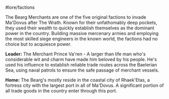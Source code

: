 
#lore/factions

The Bearg Merchants are one of the five original factions to invade Ma'Dovus after The Wrath. Known for their unfathomably deep pockets, they used their wealth to quickly establish themselves as the dominant power in the country. Building massive mercenary armies and employing the most skilled siege engineers in the known world, the factions had no choice but to acquiesce power. 

**Leader:** The Merchant Prince Va'ren - A larger than life man who's considerable wit and charm have made him beloved by his people. He's used his influence to establish reliable trade routes across the Baelerian Sea, using naval patrols to ensure the safe passage of merchant vessels.

**Home:** The Bearg's mostly reside in the coastal city of Rhaek'Etas, a fortress city with the largest port in all of Ma'Dovus. A significant portion of all trade goods in the country enter through this port.